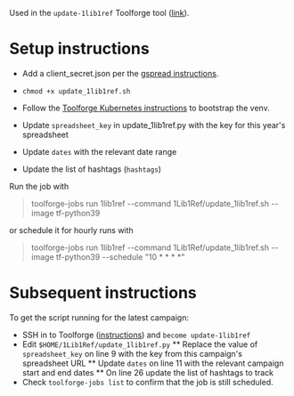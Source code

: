 Used in the `update-1lib1ref` Toolforge tool ([link](https://toolsadmin.wikimedia.org/tools/id/update-1lib1ref)).

# Setup instructions

* Add a client_secret.json per the [gspread instructions](https://docs.gspread.org/en/latest/oauth2.html#enable-api-access-for-a-project).
* `chmod +x update_1lib1ref.sh`
* Follow the [Toolforge Kubernetes instructions](https://wikitech.wikimedia.org/wiki/Help:Toolforge/Python#Kubernetes_python_jobs) to bootstrap the venv.


* Update `spreadsheet_key` in update_1lib1ref.py with the key for this year's spreadsheet
* Update `dates` with the relevant date range
* Update the list of hashtags (`hashtags`)

Run the job with 
> toolforge-jobs run 1lib1ref --command 1Lib1Ref/update_1lib1ref.sh --image tf-python39

or schedule it for hourly runs with

> toolforge-jobs run 1lib1ref --command 1Lib1Ref/update_1lib1ref.sh --image tf-python39 --schedule "10 * * * *"

# Subsequent instructions
To get the script running for the latest campaign:
* SSH in to Toolforge ([instructions](https://wikitech.wikimedia.org/wiki/Help:Toolforge)) and `become update-1lib1ref`
* Edit `$HOME/1Lib1Ref/update_1lib1ref.py`
** Replace the value of `spreadsheet_key` on line 9 with the key from this campaign's spreadsheet URL
** Update `dates` on line 11 with the relevant campaign start and end dates
** On line 26 update the list of hashtags to track
* Check `toolforge-jobs list` to confirm that the job is still scheduled.

